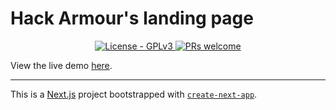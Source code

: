 # Hack Armour's landing page

<p align="center">
    <a href="https://github.com/hackarmour/ha-landing-page/blob/main/LICENSE">
        <img alt="License - GPLv3" src="https://img.shields.io/github/license/hackarmour/ha-landing-page?color=red">
    </a>
    <a href="https://git.io/JRbbt">
        <img alt="PRs welcome" src="https://img.shields.io/badge/PRs-welcome-brightgreen.svg">
    </a>
</p>

View the live demo [here](https://ha-landing-page.pages.dev).

---

This is a [Next.js](https://nextjs.org/) project bootstrapped with [`create-next-app`](https://github.com/vercel/next.js/tree/canary/packages/create-next-app).
